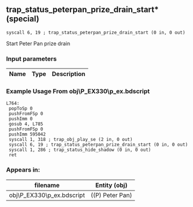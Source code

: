 ## trap_status_peterpan_prize_drain_start* (special)

`syscall 6, 19 ; trap_status_peterpan_prize_drain_start (0 in, 0 out)`

Start Peter Pan prize drain

### Input parameters
| Name | Type | Description
|------|------|------------


### Example Usage From obj\P_EX330\p_ex.bdscript
```plaintext
L764:
 popToSp 0
 pushFromFSp 0
 pushImm 0
 gosub 4, L785
 pushFromFSp 0
 pushImm 595042
 syscall 1, 318 ; trap_obj_play_se (2 in, 0 out)
 syscall 6, 19 ; trap_status_peterpan_prize_drain_start (0 in, 0 out)
 syscall 1, 286 ; trap_status_hide_shadow (0 in, 0 out)
 ret
```


### Appears in:
| filename | Entity (obj)
|----------|-------------
| obj\P_EX330\p_ex.bdscript       | ((P) Peter Pan)          



